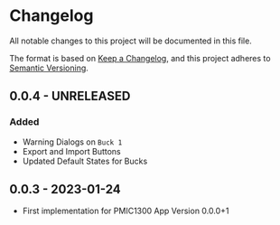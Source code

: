 # Changelog

All notable changes to this project will be documented in this file.

The format is based on [Keep a Changelog](https://keepachangelog.com/en/1.0.0/),
and this project adheres to
[Semantic Versioning](https://semver.org/spec/v2.0.0.html).

## 0.0.4 - UNRELEASED

### Added

-   Warning Dialogs on `Buck 1`
-   Export and Import Buttons
-   Updated Default States for Bucks 

## 0.0.3 - 2023-01-24

-   First implementation for PMIC1300 App Version 0.0.0+1
